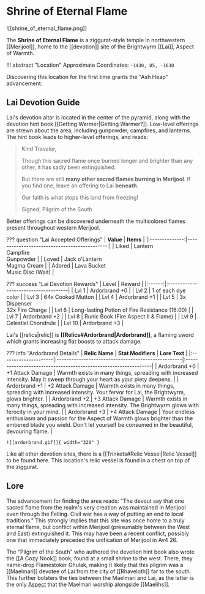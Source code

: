 # Shrine of Eternal Flame

![[shrine_of_eternal_flame.png]]

The **Shrine of Eternal Flame** is a ziggurat-style temple in northwestern [[Merijool]], home to the [[devotion]] site of the Brightwyrm [[Lai]], Aspect of Warmth.

!!! abstract "Location"
    Approximate Coordinates: `-1430, 85, -1630`

Discovering this location for the first time grants the "Ash Heap" advancement.

## Lai Devotion Guide

Lai's devotion altar is located in the center of the pyramid, along with the devotion hint book [[Getting Warmer|Getting Warmer?]]. Low-level offerings are strewn about the area, including gunpowder, campfires, and lanterns. The hint book leads to higher-level offerings, and reads:

> Kind Traveler,
>
> Though this sacred flame once burned longer and brighter than any other, it has sadly been extinguished.
>
> But there are still **many other sacred flames burning in Merijool**. If you find one, leave an offering to Lai **beneath**.
>
> Our faith is what stops this land from freezing!
>
> Signed, Pilgrim of the South

Better offerings can be discovered underneath the multicolored flames present throughout western Merijool.

??? question "Lai Accepted Offerings"
    | **Value**      | **Items**                                  |
    |:--------------:|---------------------------------------------:|
    | Liked          | Lantern <br>Campfire <br>Gunpowder               |
    | Loved          | Jack o'Lantern <br>Magma Cream                   |
    | Adored         | Lava Bucket <br>Music Disc (Wait)                |

??? success "Lai Devotion Rewards"
    | Level  | Reward                               |
    |:------:|:-------------------------------------|
    | Lvl 1  | Ardorbrand +0                        |
    | Lvl 2  | 1 of each dye color                  |
    | Lvl 3  | 64x Cooked Mutton                    |
    | Lvl 4  | Ardorbrand +1                        |
    | Lvl 5  | 3x Dispenser <br>32x Fire Charge     |
    | Lvl 6  | Long-lasting Potion of Fire Resistance (16:00)    |
    | Lvl 7  | Ardorbrand +2                        |
    | Lvl 8  | Runic Book (Fire Aspect II & Flame)  |
    | Lvl 9  | Celestial Chondrule                  |
    | Lvl 10 | Ardorbrand +3                        |

Lai's [[relics|relic]] is **[[Relics#Ardorbrand|Ardorbrand]]**, a flaming sword which grants increasing flat boosts to attack damage.

??? info "Ardorbrand Details"
    | **Relic Name**       | **Stat Modifiers**                                 | **Lore Text**                                                   |
    |:---------------------|:---------------------------------------------------|:----------------------------------------------------------------|
    | Ardorbrand +0        | +1 Attack Damage                                   | Warmth exists in many things, spreading with increased intensity. May it sweep through your heart as your piety deepens. |
    | Ardorbrand +1        | +2 Attack Damage                                   | Warmth exists in many things, spreading with increased intensity. Your fervor for Lai, the Brightwyrm, glows brighter. | 
    | Ardorbrand +2        | +3 Attack Damage                                   | Warmth exists in many things, spreading with increased intensity. The Brightwyrm glows with ferocity in your mind. |
    | Ardorbrand +3        | +4 Attack Damage                                   | Your endless enthusiasm and passion for the Aspect of Warmth glows brighter than the embered blade you wield. Don't let yourself be consumed in the beautiful, devouring flame. |

    ![[ardorbrand.gif]]{ width="320" }

Like all other devotion sites, there is a [[Trinkets#Relic Vessel|Relic Vessel]] to be found here. This location's relic vessel is found in a chest on top of the ziggurat.

## Lore

The advancement for finding the area reads: "The devout say that one sacred flame from the realm's very creation was maintained in Merijool even through the Felling. Civil war has a way of putting an end to local traditions." This strongly implies that this site was once home to a truly eternal flame, but conflict within Merijool (presumably between the West and East) extinguished it. This may have been a recent conflict, possibly one that immediately preceded the unification of Merijool in Av4 26.

The "Pilgrim of the South" who authored the devotion hint book also wrote the [[A Cozy Nook]] book, found at a small shrine to the west. There, they name-drop Flamestoker Ghulak, making it likely that this pilgrim was a [[Maelmari]] devotee of Lai from the city of [[Rhaveloth]] far to the south. This further bolsters the ties between the Maelmari and Lai, as the latter is the only [Aspect](/Lore/Higher_Beings/Aspects/) that the Maelmari worship alongside [[Maelihs]].
